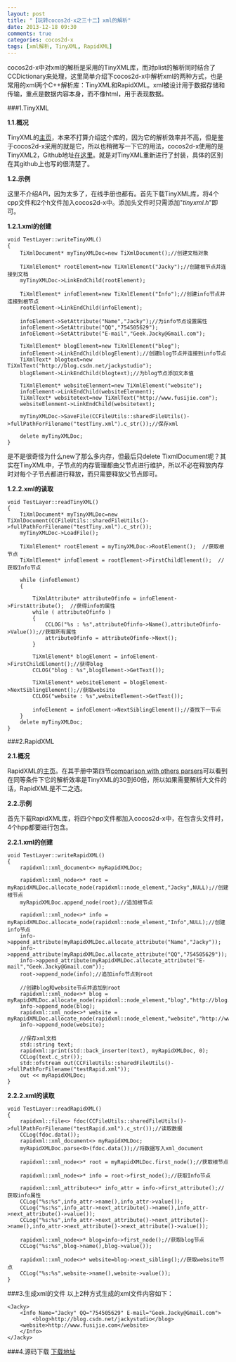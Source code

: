 ```yaml
---
layout: post
title: "【玩转cocos2d-x之三十二】xml的解析"
date: 2013-12-18 09:30
comments: true
categories: cocos2d-x
tags: [xml解析, TinyXML, RapidXML]
---
```

cocos2d-x中对xml的解析是采用的TinyXML库，而对plist的解析同时结合了CCDictionary来处理，这里简单介绍下cocos2d-x中解析xml的两种方式，也是常用的xml两个C++解析库：TinyXML和RapidXML。xml被设计用于数据存储和传输，重点是数据内容本身，而不像html，用于表现数据。

###1.TinyXML

**1.1.概况**

TinyXML的[主页](http://www.grinninglizard.com/tinyxml/)，本来不打算介绍这个库的，因为它的解析效率并不高，但是鉴于cocos2d-x采用的就是它，所以也稍微写一下它的用法，cocos2d-x使用的是TinyXML2，Github地址[在这里](https://github.com/leethomason/tinyxml2)。就是对TinyXML重新进行了封装，具体的区别在其github上也写的很清楚了。

<!-- more -->

**1.2.示例**

这里不介绍API，因为太多了，在线手册也都有。首先下载TinyXML库，将4个cpp文件和2个h文件加入cocos2d-x中。添加头文件时只需添加"*tinyxml.h*"即可。

**1.2.1.xml的创建**

	void TestLayer::writeTinyXML()  
	{  
    	TiXmlDocument* myTinyXMLDoc=new TiXmlDocument();//创建文档对象  
  
    	TiXmlElement* rootElement=new TiXmlElement("Jacky");//创建根节点并连接到文档  
    	myTinyXMLDoc->LinkEndChild(rootElement);  
  	
    	TiXmlElement* infoElement=new TiXmlElement("Info");//创建info节点并连接到根节点  
    	rootElement->LinkEndChild(infoElement);  
  
    	infoElement->SetAttribute("Name","Jacky");//为info节点设置属性  
    	infoElement->SetAttribute("QQ","754505629");  
    	infoElement->SetAttribute("E-mail","Geek.Jacky@Gmail.com");  
  
    	TiXmlElement* blogElement=new TiXmlElement("blog");  
    	infoElement->LinkEndChild(blogElement);//创建blog节点并连接到info节点  
    	TiXmlText* blogtext=new TiXmlText("http://blog.csdn.net/jackystudio");  
    	blogElement->LinkEndChild(blogtext);//为blog节点添加文本值  
  	
    	TiXmlElement* websiteElenment=new TiXmlElement("website");  
    	infoElement->LinkEndChild(websiteElenment);  
    	TiXmlText* websitetext=new TiXmlText("http://www.fusijie.com");  
    	websiteElenment->LinkEndChild(websitetext);  
  
    	myTinyXMLDoc->SaveFile(CCFileUtils::sharedFileUtils()->fullPathForFilename("testTiny.xml").c_str());//保存xml  
  
    	delete myTinyXMLDoc;  
	}  

是不是很奇怪为什么new了那么多内存，但最后只delete TixmlDocument呢？其实在TinyXML中，子节点的内存管理都由父节点进行维护，所以不必在释放内存时对每个子节点都进行释放，而只需要释放父节点即可。

**1.2.2.xml的读取**

	void TestLayer::readTinyXML()  
	{  
	    TiXmlDocument* myTinyXMLDoc=new TiXmlDocument(CCFileUtils::sharedFileUtils()->fullPathForFilename("testTiny.xml").c_str());  
    	myTinyXMLDoc->LoadFile();  
  
    	TiXmlElement* rootElement = myTinyXMLDoc->RootElement();  //获取根节点  
    	TiXmlElement* infoElement = rootElement->FirstChildElement();  // 获取Info节点    
  
    	while (infoElement)   
    	{  
  
        	TiXmlAttribute* attributeOfinfo = infoElement->FirstAttribute();  //获得info的属性    
        	while ( attributeOfinfo )   
        	{    
            	CCLOG("%s : %s",attributeOfinfo->Name(),attributeOfinfo->Value());//获取所有属性  
            	attributeOfinfo = attributeOfinfo->Next();    
        	}  
  
        	TiXmlElement* blogElement = infoElement->FirstChildElement();//获得blog  
        	CCLOG("blog : %s",blogElement->GetText());    
  
        	TiXmlElement* websiteElement = blogElement->NextSiblingElement();//获取website    
        	CCLOG("website : %s",websiteElement->GetText());    
  
        	infoElement = infoElement->NextSiblingElement();//查找下一节点    
    	}    
    	delete myTinyXMLDoc;    
	}  

###2.RapidXML

**2.1.概况**

RapidXML的[主页](http://rapidxml.sourceforge.net/)。在其手册中第四节[comparison with others parsers](http://rapidxml.sourceforge.net/manual.html#namespacerapidxml_1performance)可以看到在同等条件下它的解析效率是TinyXML的30到60倍，所以如果需要解析大文件的话，RapidXML是不二之选。

**2.2.示例**

首先下载RapidXML库，将四个hpp文件都加入cocos2d-x中，在包含头文件时，4个hpp都要进行包含。

**2.2.1.xml的创建**

	void TestLayer::writeRapidXML()  
	{  
    	rapidxml::xml_document<> myRapidXMLDoc;  
  
    	rapidxml::xml_node<>* root = myRapidXMLDoc.allocate_node(rapidxml::node_element,"Jacky",NULL);//创建根节点  
    	myRapidXMLDoc.append_node(root);//追加根节点  
  
    	rapidxml::xml_node<>* info = myRapidXMLDoc.allocate_node(rapidxml::node_element,"Info",NULL);//创建info节点  
    	info->append_attribute(myRapidXMLDoc.allocate_attribute("Name","Jacky"));  
    	info->append_attribute(myRapidXMLDoc.allocate_attribute("QQ","754505629"));  
    	info->append_attribute(myRapidXMLDoc.allocate_attribute("E-mail","Geek.Jacky@Gmail.com"));  
    	root->append_node(info);//追加info节点到root  
  
    	//创建blog和website节点并追加到root  
    	rapidxml::xml_node<>* blog = myRapidXMLDoc.allocate_node(rapidxml::node_element,"blog","http://blog.csdn.net/jackystudio");  
    	info->append_node(blog);  
    	rapidxml::xml_node<>* website = myRapidXMLDoc.allocate_node(rapidxml::node_element,"website","http://www.fusijie.com");  
    	info->append_node(website);  
      
    	//保存xml文档  
    	std::string text;  
    	rapidxml::print(std::back_inserter(text), myRapidXMLDoc, 0);  
    	CCLog(text.c_str());  
    	std::ofstream out(CCFileUtils::sharedFileUtils()->fullPathForFilename("testRapid.xml"));  
    	out << myRapidXMLDoc;  
	}  

**2.2.2.xml的读取**

	void TestLayer::readRapidXML()  
	{  
    	rapidxml::file<> fdoc(CCFileUtils::sharedFileUtils()->fullPathForFilename("testRapid.xml").c_str());//读取数据  
    	CCLog(fdoc.data());  
    	rapidxml::xml_document<> myRapidXMLDoc;  
    	myRapidXMLDoc.parse<0>(fdoc.data());//将数据写入xml_document  
  
    	rapidxml::xml_node<>* root = myRapidXMLDoc.first_node();//获取根节点  
  
    	rapidxml::xml_node<>* info = root->first_node();//获取Info节点  
  
    	rapidxml::xml_attribute<>* info_attr = info->first_attribute();//获取info属性  
    	CCLog("%s:%s",info_attr->name(),info_attr->value());  
    	CCLog("%s:%s",info_attr->next_attribute()->name(),info_attr->next_attribute()->value());  
    	CCLog("%s:%s",info_attr->next_attribute()->next_attribute()->name(),info_attr->next_attribute()->next_attribute()->value());  
  
    	rapidxml::xml_node<>* blog=info->first_node();//获取blog节点  
    	CCLog("%s:%s",blog->name(),blog->value());  
  
    	rapidxml::xml_node<>* website=blog->next_sibling();//获取website节点  
    	CCLog("%s:%s",website->name(),website->value());  
	}  

###3.生成xml的文件
以上2种方式生成的xml文件内容如下：

	<Jacky>  
    	<Info Name="Jacky" QQ="754505629" E-mail="Geek.Jacky@Gmail.com">  
        	<blog>http://blog.csdn.net/jackystudio</blog>  
        <website>http://www.fusijie.com</website>  
    	</Info>  
	</Jacky>  

###4.源码下载
[下载地址](http://download.csdn.net/detail/jackyvincefu/6732361)

